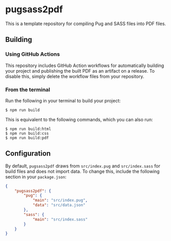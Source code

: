 # pugsass2pdf

This is a template repository for compiling Pug and SASS files into PDF files.

## Building

### Using GitHub Actions

This repository includes GitHub Action workflows for automatically building
your project and publishing the built PDF as an artifact on a release. To
disable this, simply delete the workflow files from your repository.

### From the terminal

Run the following in your terminal to build your project:

```
$ npm run build
```

This is equivalent to the following commands, which you can also run:

```
$ npm run build:html
$ npm run build:css
$ npm run build:pdf
```

## Configuration

By default, `pugsass2pdf` draws from `src/index.pug` and `src/index.sass` for
build files and does not import data. To change this, include the following
section in your `package.json`:

```json
{
    "pugsass2pdf": {
        "pug": {
            "main": "src/index.pug",
            "data": "src/data.json"
        },
        "sass": {
            "main": "src/index.sass"
        }
    }
}
```
